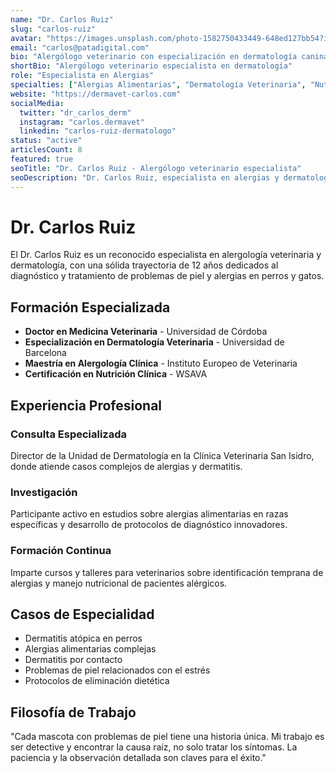 ```yaml
---
name: "Dr. Carlos Ruiz"
slug: "carlos-ruiz"
avatar: "https://images.unsplash.com/photo-1582750433449-648ed127bb54?ixlib=rb-4.0.3&auto=format&fit=crop&w=400&q=80"
email: "carlos@patadigital.com"
bio: "Alergólogo veterinario con especialización en dermatología canina y felina. 12 años de experiencia tratando alergias alimentarias y problemas de piel en mascotas. Consultor en clínicas especializadas."
shortBio: "Alergólogo veterinario especialista en dermatología"
role: "Especialista en Alergias"
specialties: ["Alergias Alimentarias", "Dermatología Veterinaria", "Nutrición Clínica"]
website: "https://dermavet-carlos.com"
socialMedia:
  twitter: "dr_carlos_derm"
  instagram: "carlos.dermavet"
  linkedin: "carlos-ruiz-dermatologo"
status: "active"
articlesCount: 8
featured: true
seoTitle: "Dr. Carlos Ruiz - Alergólogo veterinario especialista"
seoDescription: "Dr. Carlos Ruiz, especialista en alergias y dermatología veterinaria con 12 años de experiencia en el tratamiento de problemas de piel en mascotas."
---
```


# Dr. Carlos Ruiz

El Dr. Carlos Ruiz es un reconocido especialista en alergología veterinaria y dermatología, con una sólida trayectoria de 12 años dedicados al diagnóstico y tratamiento de problemas de piel y alergias en perros y gatos.

## Formación Especializada

- **Doctor en Medicina Veterinaria** - Universidad de Córdoba
- **Especialización en Dermatología Veterinaria** - Universidad de Barcelona
- **Maestría en Alergología Clínica** - Instituto Europeo de Veterinaria
- **Certificación en Nutrición Clínica** - WSAVA

## Experiencia Profesional

### Consulta Especializada
Director de la Unidad de Dermatología en la Clínica Veterinaria San Isidro, donde atiende casos complejos de alergias y dermatitis.

### Investigación
Participante activo en estudios sobre alergias alimentarias en razas específicas y desarrollo de protocolos de diagnóstico innovadores.

### Formación Continua
Imparte cursos y talleres para veterinarios sobre identificación temprana de alergias y manejo nutricional de pacientes alérgicos.

## Casos de Especialidad

- Dermatitis atópica en perros
- Alergias alimentarias complejas
- Dermatitis por contacto
- Problemas de piel relacionados con el estrés
- Protocolos de eliminación dietética

## Filosofía de Trabajo

"Cada mascota con problemas de piel tiene una historia única. Mi trabajo es ser detective y encontrar la causa raíz, no solo tratar los síntomas. La paciencia y la observación detallada son claves para el éxito."